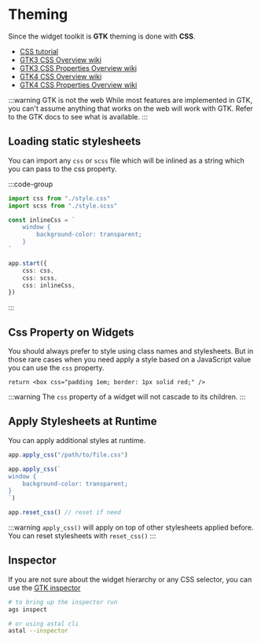 # Theming

Since the widget toolkit is **GTK** theming is done with **CSS**.

- [CSS tutorial](https://www.w3schools.com/css/)
- [GTK3 CSS Overview wiki](https://docs.gtk.org/gtk3/css-overview.html)
- [GTK3 CSS Properties Overview wiki](https://docs.gtk.org/gtk3/css-properties.html)
- [GTK4 CSS Overview wiki](https://docs.gtk.org/gtk4/css-overview.html)
- [GTK4 CSS Properties Overview wiki](https://docs.gtk.org/gtk4/css-properties.html)

:::warning GTK is not the web
While most features are implemented in GTK,
you can't assume anything that works on the web will work with GTK.
Refer to the GTK docs to see what is available.
:::

## Loading static stylesheets

You can import any `css` or `scss` file which will be inlined as a string
which you can pass to the css property.

:::code-group

```ts [app.ts]
import css from "./style.css"
import scss from "./style.scss"

const inlineCss = `
    window {
        background-color: transparent;
    }
`

app.start({
    css: css,
    css: scss,
    css: inlineCss,
})
```

:::

## Css Property on Widgets

You should always prefer to style using class names and stylesheets.
But in those rare cases when you need apply a style based on a JavaScript value
you can use the `css` property.

```tsx
return <box css="padding 1em; border: 1px solid red;" />
```

:::warning
The `css` property of a widget will not cascade to its children.
:::

## Apply Stylesheets at Runtime

You can apply additional styles at runtime.

```ts
app.apply_css("/path/to/file.css")
```

```ts
app.apply_css(`
window {
    background-color: transparent;
}
`)
```

```ts
app.reset_css() // reset if need
```

:::warning
`apply_css()` will apply on top of other stylesheets applied before.
You can reset stylesheets with `reset_css()`
:::

## Inspector

If you are not sure about the widget hierarchy or any CSS selector,
you can use the [GTK inspector](https://wiki.gnome.org/Projects/GTK/Inspector)

```sh
# to bring up the inspector run
ags inspect

# or using astal cli
astal --inspector
```
